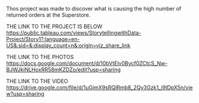 Thos project was made to discover what is causing the high number of returned orders at the Superstore.

THE LINK TO THE PROJECT IS BELOW
https://public.tableau.com/views/StorytellingwithData-Project/Story1?:language=en-US&:sid=&:display_count=n&:origin=viz_share_link

THE LINK TO THE PHOTOS
https://docs.google.com/document/d/10bVtElv0Bycf0ZCtcS_Nw-BJWJkiNLHoxRR58mKZDZo/edit?usp=sharing

THE LINK TO THE VIDEO
https://drive.google.com/file/d/1uGjmX9sRQlRmb8_2Qy3Gzk1_i9IDpX5n/view?usp=sharing
